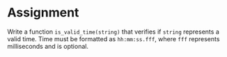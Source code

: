 # Assignment

Write a function `is_valid_time(string)` that verifies if `string` represents a valid time.
Time must be formatted as `hh:mm:ss.fff`, where `fff` represents milliseconds and is optional.
